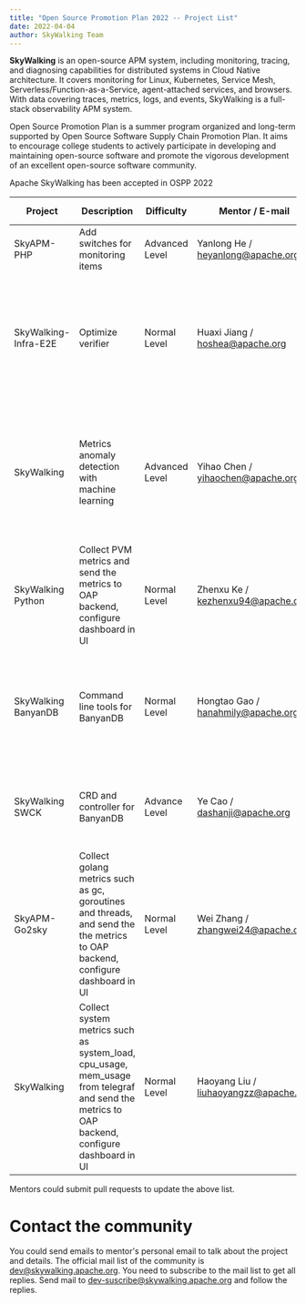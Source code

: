 ```yaml
---
title: "Open Source Promotion Plan 2022 -- Project List"
date: 2022-04-04
author: SkyWalking Team
---
```


**SkyWalking** is an open-source APM system, including monitoring, tracing, and diagnosing capabilities for distributed systems in Cloud Native architecture. It covers monitoring for Linux, Kubernetes, Service Mesh, Serverless/Function-as-a-Service, agent-attached services, and browsers. With data covering traces, metrics, logs, and events, SkyWalking is a full-stack observability APM system.

Open Source Promotion Plan is a summer program organized and long-term supported by Open Source Software Supply Chain Promotion Plan. It aims to encourage college students to actively participate in developing and maintaining open-source software and promote the vigorous development of an excellent open-source software community.

Apache SkyWalking has been accepted in OSPP 2022

| Project              | Description                                                                                                                                   | Difficulty     | Mentor / E-mail                       | Expectation                                                                                                             | Tech. Requirements | Repository                                                                                            |
| -------------------- | --------------------------------------------------------------------------------------------------------------------------------------------- | -------------- | ------------------------------------- | ----------------------------------------------------------------------------------------------------------------------- | ------------------ | ----------------------------------------------------------------------------------------------------- |
| SkyAPM-PHP           | Add switches for monitoring items                                                                                                             | Advanced Level | Yanlong He / heyanlong@apache.org     | Complete project development work                                                                                       | C++, GO, PHP       | https://github.com/SkyAPM/SkyAPM-php-sdk                                                              |
| SkyWalking-Infra-E2E | Optimize verifier                                                                                                                             | Normal Level   | Huaxi Jiang / hoshea@apache.org       | 1. Continue to verify cases when other cases fail <br/> 2. Merge retry outputs <br/> 3. Prettify verify results' output | Go                 | https://github.com/apache/skywalking-infra-e2e                                                        |
| SkyWalking           | Metrics anomaly detection with machine learning                                                                                               | Advanced Level | Yihao Chen / yihaochen@apache.org     | An MVP version of ML-powered metrics anomaly detection using dynamic baselines and thresholds                           | Python, Java       | https://github.com/apache/skywalking                                                                  |
| SkyWalking Python    | Collect PVM metrics and send the metrics to OAP backend, configure dashboard in UI                                                            | Normal Level   | Zhenxu Ke / kezhenxu94@apache.org     | Core Python VM metrics should be collected and displayed in SkyWalking.                                                 | Python             | https://github.com/apache/skywalking-python [issue](https://github.com/apache/skywalking/issues/5944) |
| SkyWalking BanyanDB  | Command line tools for BanyanDB                                                                                                               | Normal Level   | Hongtao Gao / hanahmily@apache.org    | Command line tools should access relevant APIs to manage resources and online data.                                     | Go                 | https://github.com/apache/skywalking-banyandb                                                         |
| SkyWalking SWCK      | CRD and controller for BanyanDB                                                                                                               | Advance Level  | Ye Cao / dashanji@apache.org          | CRD and controller provision BanyanDB as the native Storage resource.                                                   | Go                 | https://github.com/apache/skywalking-swck                                                             |
| SkyAPM-Go2sky        | Collect golang metrics such as gc, goroutines and threads, and send the the metrics to OAP backend, configure dashboard in UI                 | Normal Level   | Wei Zhang / zhangwei24@apache.org     | Core golang metrics should be collected and displayed in SkyWalking.                                                    | Go                 | https://github.com/SkyAPM/go2sky                                                                      |
| SkyWalking           | Collect system metrics such as system_load, cpu_usage, mem_usage from telegraf and send the metrics to OAP backend, configure dashboard in UI | Normal Level   | Haoyang Liu / liuhaoyangzz@apache.org | System metrics should be collected and displayed in SkyWalking.                                                         | Java               | https://github.com/apache/skywalking                                                                  |

Mentors could submit pull requests to update the above list.

# Contact the community

You could send emails to mentor's personal email to talk about the project and details.
The official mail list of the community is dev@skywalking.apache.org. You need to subscribe to the mail list to get all replies. Send mail to dev-suscribe@skywalking.apache.org and follow the replies.
